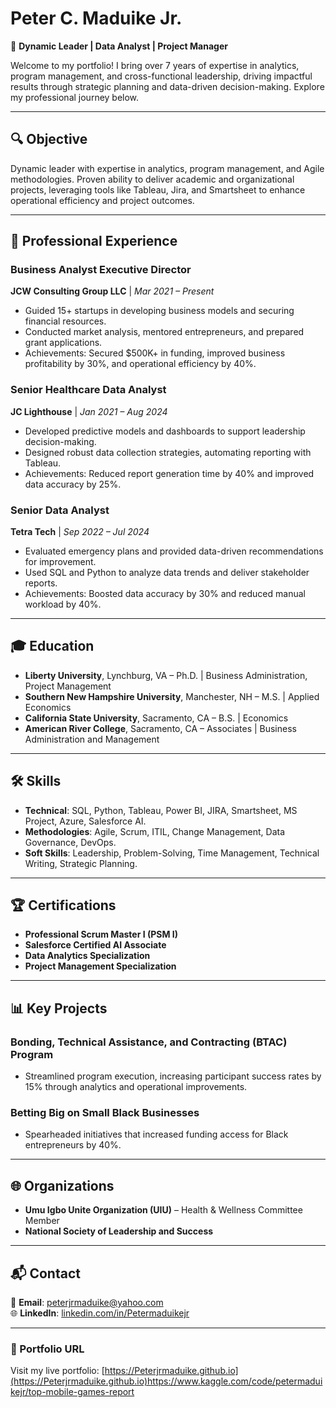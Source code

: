 # Peter C. Maduike Jr.

🎯 **Dynamic Leader | Data Analyst | Project Manager**

Welcome to my portfolio! I bring over 7 years of expertise in analytics, program management, and cross-functional leadership, driving impactful results through strategic planning and data-driven decision-making. Explore my professional journey below.

---

## 🔍 Objective

Dynamic leader with expertise in analytics, program management, and Agile methodologies. Proven ability to deliver academic and organizational projects, leveraging tools like Tableau, Jira, and Smartsheet to enhance operational efficiency and project outcomes.

---

## 💼 Professional Experience

### **Business Analyst Executive Director**  
**JCW Consulting Group LLC** | *Mar 2021 – Present*  
- Guided 15+ startups in developing business models and securing financial resources.  
- Conducted market analysis, mentored entrepreneurs, and prepared grant applications.  
- Achievements: Secured $500K+ in funding, improved business profitability by 30%, and operational efficiency by 40%.

### **Senior Healthcare Data Analyst**  
**JC Lighthouse** | *Jan 2021 – Aug 2024*  
- Developed predictive models and dashboards to support leadership decision-making.  
- Designed robust data collection strategies, automating reporting with Tableau.  
- Achievements: Reduced report generation time by 40% and improved data accuracy by 25%.

### **Senior Data Analyst**  
**Tetra Tech** | *Sep 2022 – Jul 2024*  
- Evaluated emergency plans and provided data-driven recommendations for improvement.  
- Used SQL and Python to analyze data trends and deliver stakeholder reports.  
- Achievements: Boosted data accuracy by 30% and reduced manual workload by 40%.

---

## 🎓 Education

- **Liberty University**, Lynchburg, VA – Ph.D. | Business Administration, Project Management  
- **Southern New Hampshire University**, Manchester, NH – M.S. | Applied Economics  
- **California State University**, Sacramento, CA – B.S. | Economics  
- **American River College**, Sacramento, CA – Associates | Business Administration and Management  

---

## 🛠️ Skills

- **Technical**: SQL, Python, Tableau, Power BI, JIRA, Smartsheet, MS Project, Azure, Salesforce AI.  
- **Methodologies**: Agile, Scrum, ITIL, Change Management, Data Governance, DevOps.  
- **Soft Skills**: Leadership, Problem-Solving, Time Management, Technical Writing, Strategic Planning.

---

## 🏆 Certifications

- **Professional Scrum Master I (PSM I)**  
- **Salesforce Certified AI Associate**  
- **Data Analytics Specialization**  
- **Project Management Specialization**

---

## 📊 Key Projects

### **Bonding, Technical Assistance, and Contracting (BTAC) Program**  
- Streamlined program execution, increasing participant success rates by 15% through analytics and operational improvements.

### **Betting Big on Small Black Businesses**  
- Spearheaded initiatives that increased funding access for Black entrepreneurs by 40%.

---

## 🌐 Organizations

- **Umu Igbo Unite Organization (UIU)** – Health & Wellness Committee Member  
- **National Society of Leadership and Success**  

---

## 📬 Contact

📧 **Email**: [peterjrmaduike@yahoo.com](mailto:peterjrmaduike@yahoo.com)  
🌐 **LinkedIn**: [linkedin.com/in/Petermaduikejr](https://www.linkedin.com/in/Petermaduikejr)

---

### 🌟 Portfolio URL
Visit my live portfolio: [https://Peterjrmaduike.github.io](https://Peterjrmaduike.github.io)https://www.kaggle.com/code/petermaduikejr/top-mobile-games-report
